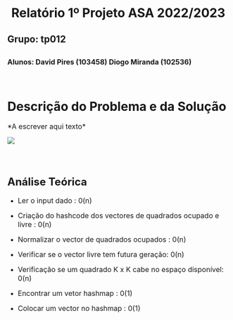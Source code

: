 <h1 align = "center"> Relatório 1º Projeto ASA 2022/2023 </h1>


<h2> Grupo: tp012 </h2>

<h2><font size = "3"> Alunos: David Pires (103458) Diogo Miranda (102536) </font></h2>

<br>
<h1> Descrição do Problema e da Solução</h1>

<p><font size = "3"> *A escrever aqui texto* </font></p>

<image src ="https://cdn.discordapp.com/attachments/639050837145944074/1051994464949895238/Screenshot_2022-12-12_at_17.12.05.png"></image> </image>

<br>

<h1><font size = "5"> Análise Teórica </font></h1>


* <font size = "3"> Ler o input dado : 0(n) </font>

* <font size = "3"> Criação do hashcode dos vectores  de quadrados ocupado e livre : 0(n) </font>

* <font size = "3"> Normalizar o vector de quadrados ocupados : 0(n) </font>

* <font size = "3"> Verificar se o vector livre tem futura geração: 0(n) </font>

* <font size = "3"> Verificação se um quadrado K x K cabe no espaço disponível: 0(n) </font>

* <font size = "3"> Encontrar um vetor hashmap : 0(1) </font>

* <font size = "3"> Colocar um vector no hashmap : 0(1) </font>
